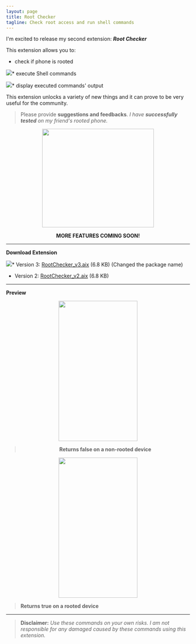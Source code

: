 ```yaml
---
layout: page
title: Root Checker
tagline: Check root access and run shell commands
---
```

I'm excited to release my second extension: _**Root Checker**_

This extension allows you to:

* check if phone is rooted

<img src=http://kvno2akhnoor.org/images/new.gif>* execute Shell commands

<img src=http://kvno2akhnoor.org/images/new.gif>* display executed commands' output

This extension unlocks a variety of new things and it can prove to be very useful for the community.

> Please provide **suggestions and feedbacks**. _I have **successfully tested** on my friend's rooted phone._

<div align=center><img src="/uploads/default/original/2X/2/24f7e7cbb09ffef0a4a76741e49bf4f952908bc7.png" width="306" height="270"></div>

**<div align=center>MORE FEATURES COMING SOON!</div>**


----------

**Download Extension**

<img src=http://kvno2akhnoor.org/images/new.gif>* Version 3: <a class="attachment" href="/uploads/default/original/2X/2/2b4d3d70d77f47eb933c5e9678b57598e1c2bc53.aix">RootChecker_v3.aix</a> (6.8 KB) (Changed the package name)

* Version 2: <a class="attachment" href="/files/RootChecker.aix">RootChecker_v2.aix</a> (6.8 KB)

----------


**Preview**

**<div align=center><img src="/uploads/default/original/2X/e/eb276b0fb10fb0610282311eb5f4008b125b73b2.png" width="216" height="384">**

> **Returns false on a non-rooted device</div>**

**<div align=center><img src="/uploads/default/original/2X/0/0c6d6f34fd3ce63e86debd166e8fdd4fe301c1c8.jpg" width="216" height="384"></div>**

> **Returns true on a rooted device**


----------

> **Disclaimer:** _Use these commands on your own risks. I am not responsible for any damaged caused by these commands using this extension._
